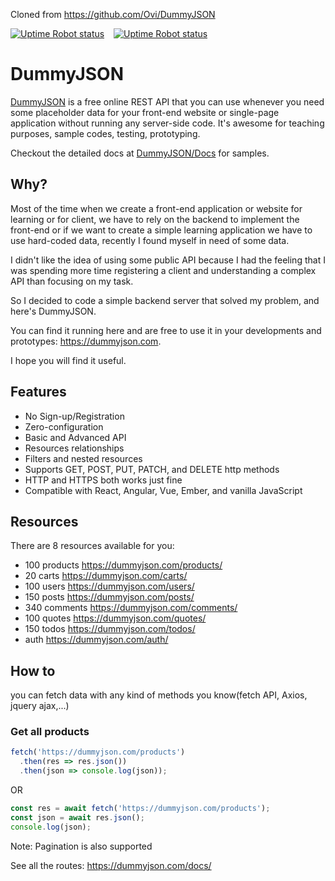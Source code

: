 Cloned from https://github.com/Ovi/DummyJSON

[![Uptime Robot status](https://img.shields.io/uptimerobot/status/m793802954-7f701e85a9b8891f77662c72?label=json-server&style=for-the-badge&)](https://dummyjson.com/test) &ensp; [![Uptime Robot status](https://img.shields.io/uptimerobot/status/m793802970-81b516d840f61c2d83245f81?label=img-server&style=for-the-badge&)](https://i.dummyjson.com/300x100/282828/?text=SERVER%20IS%20UP&fontFamily=ubuntu&fontSize=28)

# DummyJSON

[DummyJSON](https://dummyjson.com) is a free online REST API that you can use whenever you need some placeholder data for your front-end website or single-page application without running any server-side code.
It's awesome for teaching purposes, sample codes, testing, prototyping.

Checkout the detailed docs at [DummyJSON/Docs](https://dummyjson.com/docs/) for samples.

## Why?

Most of the time when we create a front-end application or website for learning or for client, we have to rely on the backend to implement the front-end or if we want to create a simple learning application we have to use hard-coded data, recently I found myself in need of some data.

I didn't like the idea of using some public API because I had the feeling that I was spending more time registering a client and understanding a complex API than focusing on my task.

So I decided to code a simple backend server that solved my problem, and here's DummyJSON.

You can find it running here and are free to use it in your developments and prototypes: https://dummyjson.com.

I hope you will find it useful.

## Features

- No Sign-up/Registration
- Zero-configuration
- Basic and Advanced API
- Resources relationships
- Filters and nested resources
- Supports GET, POST, PUT, PATCH, and DELETE http methods
- HTTP and HTTPS both works just fine
- Compatible with React, Angular, Vue, Ember, and vanilla JavaScript

## Resources

There are 8 resources available for you:

- 100 products https://dummyjson.com/products/
- 20 carts https://dummyjson.com/carts/
- 100 users https://dummyjson.com/users/
- 150 posts https://dummyjson.com/posts/
- 340 comments https://dummyjson.com/comments/
- 100 quotes https://dummyjson.com/quotes/
- 150 todos https://dummyjson.com/todos/
- auth https://dummyjson.com/auth/

## How to

you can fetch data with any kind of methods you know(fetch API, Axios, jquery ajax,...)

### Get all products

```js
fetch('https://dummyjson.com/products')
  .then(res => res.json())
  .then(json => console.log(json));
```

OR

```js
const res = await fetch('https://dummyjson.com/products');
const json = await res.json();
console.log(json);
```

Note: Pagination is also supported

See all the routes: https://dummyjson.com/docs/

